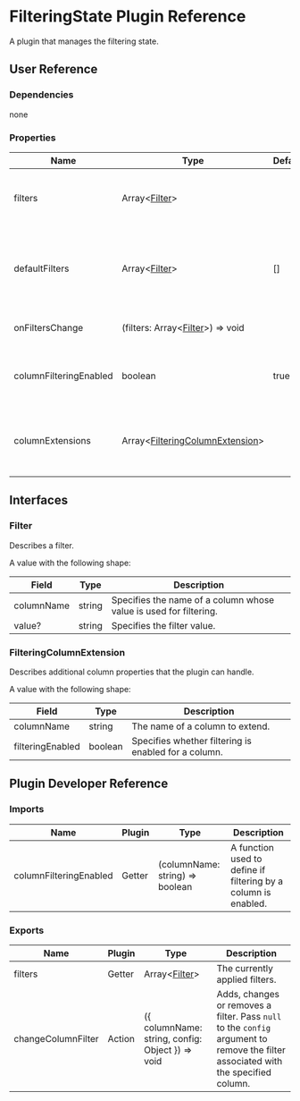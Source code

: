 # FilteringState Plugin Reference

A plugin that manages the filtering state.

## User Reference

### Dependencies

none

### Properties

Name | Type | Default | Description
-----|------|---------|------------
filters | Array&lt;[Filter](#filter)&gt; | | Specifies the currently applied filters.
defaultFilters | Array&lt;[Filter](#filter)&gt; | [] | Specifies the filters initially applied in the uncontrolled mode.
onFiltersChange | (filters: Array&lt;[Filter](#filter)&gt;) => void | | Handles filter changes.
columnFilteringEnabled | boolean | true | Specifies whether filtering is enabled for all columns.
columnExtensions | Array&lt;[FilteringColumnExtension](#filteringcolumnextension)&gt; | | Additional column properties that the plugin can handle.

## Interfaces

### Filter

Describes a filter.

A value with the following shape:

Field | Type | Description
------|------|------------
columnName | string | Specifies the name of a column whose value is used for filtering.
value? | string | Specifies the filter value.

### FilteringColumnExtension

Describes additional column properties that the plugin can handle.

A value with the following shape:

Field | Type | Description
------|------|------------
columnName | string | The name of a column to extend.
filteringEnabled | boolean | Specifies whether filtering is enabled for a column.

## Plugin Developer Reference

### Imports

Name | Plugin | Type | Description
-----|--------|------|------------
columnFilteringEnabled | Getter | (columnName: string) => boolean | A function used to define if filtering by a column is enabled.

### Exports

Name | Plugin | Type | Description
-----|--------|------|------------
filters | Getter | Array&lt;[Filter](#filter)&gt; | The currently applied filters.
changeColumnFilter | Action | ({ columnName: string, config: Object }) => void | Adds, changes or removes a filter. Pass `null` to the `config` argument to remove the filter associated with the specified column.
